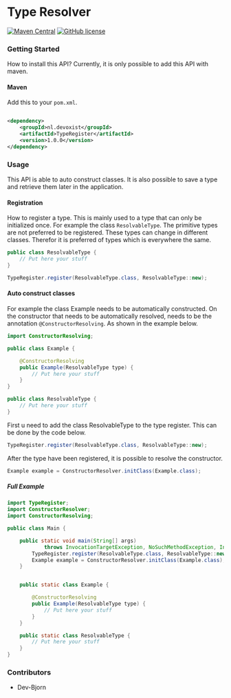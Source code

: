 # Type Resolver
[![Maven Central](https://img.shields.io/maven-central/v/nl.devoxist/TypeRegister.svg?label=Maven%20Central)](https://search.maven.org/search?q=g:%22nl.devoxist%22%20AND%20a:%22TypeRegister%22)
[![GitHub license](https://img.shields.io/github/license/Devoxist/TypeRegister)](https://github.com/Devoxist/TypeRegister/blob/master/LICENSE)

### Getting Started

How to install this API? Currently, it is only possible to add this API with maven.

#### Maven

Add this to your `pom.xml`.

```xml

<dependency>
    <groupId>nl.devoxist</groupId>
    <artifactId>TypeRegister</artifactId>
    <version>1.0.0</version>
</dependency>
```

### Usage

This API is able to auto construct classes. It is also possible to save a type and retrieve them later in the
application.

#### Registration

How to register a type. This is mainly used to a type that can only be initialized once. For example the
class `ResolvableType`. The primitive types are not preferred to be registered. These types can change in different
classes. Therefor it is preferred of types which is everywhere the same.

```java
public class ResolvableType {
    // Put here your stuff
}
```

```java 
TypeRegister.register(ResolvableType.class, ResolvableType::new);
```

#### Auto construct classes

For example the class Example needs to be automatically constructed. On the constructor that needs to be automatically
resolved, needs to be the annotation `@ConstructorResolving`. As shown in the example below.

```java
import ConstructorResolving;

public class Example {

    @ConstructorResolving
    public Example(ResolvableType type) {
        // Put here your stuff
    }
}
```

```java
public class ResolvableType {
    // Put here your stuff
}
```

First u need to add the class ResolvableType to the type register. This can be done by the code below.

```java 
TypeRegister.register(ResolvableType.class, ResolvableType::new);
```

After the type have been registered, it is possible to resolve the constructor.

```java 
Example example = ConstructorResolver.initClass(Example.class);
```

##### Full Example

```java
import TypeRegister;
import ConstructorResolver;
import ConstructorResolving;

public class Main {

    public static void main(String[] args)
            throws InvocationTargetException, NoSuchMethodException, InstantiationException, IllegalAccessException {
        TypeRegister.register(ResolvableType.class, ResolvableType::new);
        Example example = ConstructorResolver.initClass(Example.class);
    }


    public static class Example {

        @ConstructorResolving
        public Example(ResolvableType type) {
            // Put here your stuff
        }
    }

    public static class ResolvableType {
        // Put here your stuff
    }
}
```

### Contributors

+ Dev-Bjorn
